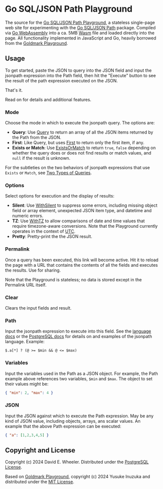 Go SQL/JSON Path Playground
===========================

The source for the [Go SQL/JSON Path Playground], a stateless single-page web
site for experimenting with the [Go SQL/JSON Path] package. Compiled
via [Go WebAssembly] into a ca. 5MB [Wasm] file and loaded directly into the
page. All functionality implemented in JavaScript and Go, heavily borrowed
from the [Goldmark Playground].

Usage
-----

To get started, paste the JSON to query into the JSON field and input the
jsonpath expression into the Path field, then hit the "Execute" button to see
the result of the path expression executed on the JSON.

That's it.

Read on for details and additional features.

### Mode

Choose the mode in which to execute the jsonpath query. The options are:

*   **Query**: Use [Query] to return an array of all the JSON items returned
    by the Path from the JSON.
*   **First**: Like Query, but uses [First] to return only the first item, if
    any.
*   **Exists or Match**: Use [ExistsOrMatch] to return `true`, `false`
    depending on whether the query does or does not find results or match
    values, and `null` if the result is unknown.

For the subtleties on the two behaviors of jsonpath expressions that use
`Exists` or `Match`, see [Two Types of Queries].

### Options

Select options for execution and the display of results:

*   **Silent**: Use [WithSilent] to suppress some errors, including missing
    object field or array element, unexpected JSON item type, and datetime and
    numeric errors.
*   **TZ**: Use [WithTZ] to allow comparisons of date and time values that
    require timezone-aware conversions. Note that the Playground currently
    operates in the context of [UTC].
*   **Pretty**: Pretty-print the the JSON result.

### Permalink

Once a query has been executed, this link will become active. Hit it to reload
the page with a URL that contains the contents of all the fields and executes
the results. Use for sharing.

Note that the Playground is stateless; no data is stored except in the
Permalink URL itself.

### Clear

Clears the input fields and result.

### Path

Input the jsonpath expression to execute into this field. See the [language
docs] or the [PostgreSQL docs] for details on and examples of the jsonpath
language. Example:

```jsonpath
$.a[*] ? (@ >= $min && @ <= $max)
```

### Variables

Input the variables used in the Path as a JSON object. For example, the Path
example above references two variables, `$min` and `$max`. The object to set
their values might be:

``` json
{ "min": 2, "max": 4 }
```

### JSON

Input the JSON against which to execute the Path expression. May be any kind
of JSON value, including objects, arrays, ans scalar values. An example that
the above Path expression can be executed:

```json
{ "a": [1,2,3,4,5] }
```

## Copyright and License

Copyright (c) 2024 David E. Wheeler. Distributed under the [PostgreSQL License].

Based on [Goldmark Playground], copyright (c) 2024 Yusuke Inuzuka and
distributed under the [MIT License].

  [Go SQL/JSON Path Playground]: https://theory.github.io/sqljson/playground
  [Go SQL/JSON Path]: https://pkg.go.dev/github.com/theory/sqljson/path
    "pkg.go.dev: github.com/theory/sqljson/path"
  [Wasm]: https://webassembly.org "WebAssembly"
  [Go WebAssembly]: https://go.dev/wiki/WebAssembly
  [Goldmark Playground]: https://yuin.github.io/goldmark/playground
  [Query]: https://pkg.go.dev/github.com/theory/sqljson@v0.1.0/path#Path.Query
  [First]: https://pkg.go.dev/github.com/theory/sqljson@v0.1.0/path#Path.First
  [ExistsOrMatch]: https://pkg.go.dev/github.com/theory/sqljson@v0.1.0/path#Path.ExistsOrMatch
  [Two Types of Queries]: https://pkg.go.dev/github.com/theory/sqljson@v0.1.0/path#hdr-Two_Types_of_Queries
  [WithSilent]: https://pkg.go.dev/github.com/theory/sqljson@v0.1.0/path#example-package-WithSilent
  [WithTZ]: https://pkg.go.dev/github.com/theory/sqljson@v0.1.0/path#example-package-WithTZ
  [UTC]: https://en.wikipedia.org/wiki/Coordinated_Universal_Time
  [language docs]: https://github.com/theory/sqljson/blob/main/path/README.md
  [PostgreSQL docs]: https://www.postgresql.org/docs/devel/functions-json.html#FUNCTIONS-SQLJSON-PATH
  [PostgreSQL License]: https://www.opensource.org/licenses/postgresql
  [MIT License]: https://opensource.org/license/mit
